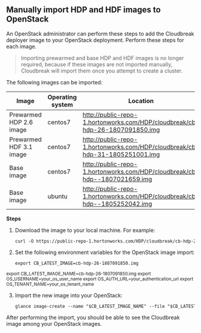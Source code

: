 ## Manually import HDP and HDF images to OpenStack

An OpenStack administrator can perform these steps to add the Cloudbreak deployer image to your OpenStack deployment. Perform these steps for each image. 

> Importing prewarmed and base HDP and HDF images is no longer required, because if these images are not imported manually, Cloudbreak will import them once you attempt to create a cluster.

The following images can be imported:

| Image | Operating system | Location |
|---|---|---|
| Prewarmed HDP 2.6 image | centos7 | http://public-repo-1.hortonworks.com/HDP/cloudbreak/cb-hdp-26-1807091850.img |
| Prewarmed HDF 3.1 image | centos7 | http://public-repo-1.hortonworks.com/HDP/cloudbreak/cb-hdp-31-1805251001.img |
| Base image | centos7 | http://public-repo-1.hortonworks.com/HDP/cloudbreak/cb-hdp--1807021659.img |
| Base image | ubuntu | http://public-repo-1.hortonworks.com/HDP/cloudbreak/cb-hdp--1805252042.img |

**Steps**

1. Download the image to your local machine. For example: 

    <pre><small>curl -O https://public-repo-1.hortonworks.com/HDP/cloudbreak/cb-hdp-26-1807091850.img</small></pre>

2. Set the following environment variables for the OpenStack image import:

    <pre><small>export CB_LATEST_IMAGE=cb-hdp-26-1807091850.img
export CB_LATEST_IMAGE_NAME=cb-hdp-26-1807091850.img
export OS_USERNAME=your_os_user_name
export OS_AUTH_URL=your_authentication_url
export OS_TENANT_NAME=your_os_tenant_name</small></pre>

3. Import the new image into your OpenStack:

    <pre><small>glance image-create --name "$CB_LATEST_IMAGE_NAME" --file "$CB_LATEST_IMAGE" --disk-format qcow2 --container-format bare --progress</small></pre>

After performing the import, you should be able to see the Cloudbreak image among your OpenStack images.

